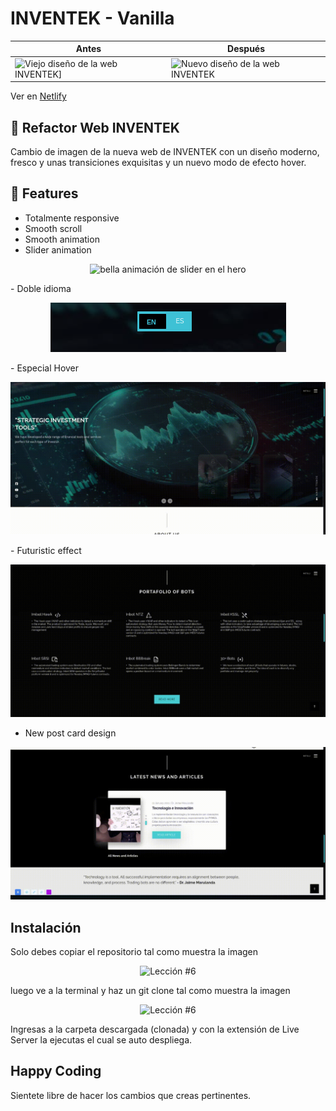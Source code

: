 # INVENTEK - Vanilla

| Antes                                                                                                                                          | Después                                                                                                                                       |
| ---------------------------------------------------------------------------------------------------------------------------------------------- | --------------------------------------------------------------------------------------------------------------------------------------------- |
| <img src="https://github.com/mendozalz/refactor-INVENTEK/blob/main/public/old_inventek.gif?raw=true" alt="Viejo diseño de la web INVENTEK]" /> | <img src="https://github.com/mendozalz/refactor-INVENTEK/blob/main/public/new_inventek.gif?raw=true" alt="Nuevo diseño de la web INVENTEK" /> |

Ver en [Netlify](https://refactor-inventek.netlify.app/)

## 🚀 Refactor Web INVENTEK

Cambio de imagen de la nueva web de INVENTEK con un diseño moderno, fresco y unas transiciones exquisitas y un nuevo modo de efecto hover.

## 💯 Features

- Totalmente responsive
- Smooth scroll
- Smooth animation
- Slider animation
<p align="center">
  <img src="public/slider_animation.gif" alt="bella animación de slider en el hero" />
</p>
- Doble idioma
<p align="center">
  <img src="public/doble_language.png" alt="muestra de boton cambio de idioma" />
</p>
- Especial Hover
<p align="center">
  <img src="public/hover_mouse.gif" alt="efecto de mouse hover, resaltado de color" />
</p>
- Futuristic effect
<p align="center">
  <img src="public/futuristic_effect.gif" alt="efecto de mouse tipo futurista" />
</p>

* New post card design
<p align="center">
  <img src="public/car_desing.gif" alt="nuevo diseño de tarjeta para post" />
</p>

## Instalación

Solo debes copiar el repositorio tal como muestra la imagen

<p align="center">
  <img src="https://i.ibb.co/CPp0nX5/copiar-repo.gif" alt="Lección #6" />
</p>

luego ve a la terminal y haz un git clone tal como muestra la imagen

<p align="center">
  <img src="https://i.ibb.co/Z63C7mf/clonar-repo-1.gif" alt="Lección #6" />
</p>

Ingresas a la carpeta descargada (clonada) y con la extensión de Live Server la ejecutas el cual se auto despliega.

## Happy Coding

Sientete libre de hacer los cambios que creas pertinentes.
